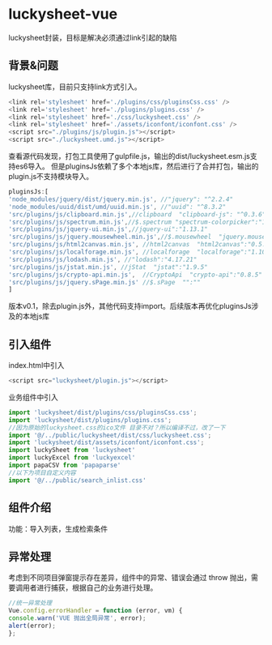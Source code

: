 # luckysheet-vue
luckysheet封装，目标是解决必须通过link引起的缺陷

## 背景&问题

luckysheet库，目前只支持link方式引入。

```javascript
<link rel='stylesheet' href='./plugins/css/pluginsCss.css' />
<link rel='stylesheet' href='./plugins/plugins.css' />
<link rel='stylesheet' href='./css/luckysheet.css' />
<link rel='stylesheet' href='./assets/iconfont/iconfont.css' />
<script src="./plugins/js/plugin.js"></script>
<script src="./luckysheet.umd.js"></script>
```
查看源代码发现，打包工具使用了gulpfile.js，输出的dist/luckysheet.esm.js支持es6导入。
但是pluginsJs依赖了多个本地js库，然后进行了合并打包，输出的plugin.js不支持模块导入。
```javascript
pluginsJs:[
'node_modules/jquery/dist/jquery.min.js', //"jquery": "^2.2.4"
'node_modules/uuid/dist/umd/uuid.min.js', //"uuid": "^8.3.2"
'src/plugins/js/clipboard.min.js',//clipboard  "clipboard-js": "^0.3.6"
'src/plugins/js/spectrum.min.js',//$.spectrum "spectrum-colorpicker":"1.8.1"
'src/plugins/js/jquery-ui.min.js',//jquery-ui":"1.13.1"
'src/plugins/js/jquery.mousewheel.min.js',//$.mousewheel  "jquery.mousewheel":"3.1.9"
'src/plugins/js/html2canvas.min.js', //html2canvas  "html2canvas":"0.5.0"
'src/plugins/js/localforage.min.js', //localforage  "localforage":"1.10.0"
'src/plugins/js/lodash.min.js', //"lodash":"4.17.21"
'src/plugins/js/jstat.min.js', //jStat  "jstat":"1.9.5"
'src/plugins/js/crypto-api.min.js',  //CryptoApi  "crypto-api":"0.8.5"
'src/plugins/js/jquery.sPage.min.js' //$.sPage  "":""
]
```
版本v0.1，除去plugin.js外，其他代码支持import。后续版本再优化pluginsJs涉及的本地js库

## 引入组件

index.html中引入   
```javascript
<script src="luckysheet/plugin.js"></script>
```

业务组件中引入
```javascript
import 'luckysheet/dist/plugins/css/pluginsCss.css';
import 'luckysheet/dist/plugins/plugins.css';
//因为原始的luckysheet.css的ico文件 目录不对？所以编译不过，改了一下
import '@/../public/luckysheet/dist/css/luckysheet.css';
import 'luckysheet/dist/assets/iconfont/iconfont.css';
import luckySheet from 'luckysheet'
import luckyExcel from 'luckyexcel'
import papaCSV from 'papaparse'
//以下为项目自定义内容
import '@/../public/search_inlist.css'
```


##  组件介绍  

功能：导入列表，生成检索条件


##  异常处理
考虑到不同项目弹窗提示存在差异，组件中的异常、错误会通过 throw 抛出，需要调用者进行捕获，根据自己的业务进行处理。
```javascript
//统一异常处理
Vue.config.errorHandler = function (error, vm) {
console.warn('VUE 抛出全局异常', error);
alert(error);
};
```
